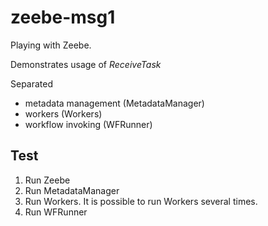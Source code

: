 # zeebe-msg1
 Playing with Zeebe.
 
 Demonstrates usage of _ReceiveTask_
 
 Separated
  - metadata management (MetadataManager)
  - workers (Workers)
  - workflow invoking (WFRunner)
  
## Test

 1. Run Zeebe
 1. Run MetadataManager
 1. Run Workers. It is possible to run Workers several times.
 1. Run WFRunner